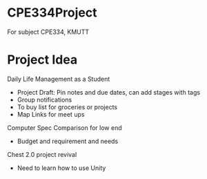 # CPE334Project
For subject CPE334, KMUTT

# Project Idea

Daily Life Management as a Student
- Project Draft: Pin notes and due dates, can add stages with tags
- Group notifications
- To buy list for groceries or projects
- Map Links for meet ups

Computer Spec Comparison for low end
- Budget and requirement and needs

Chest 2.0 project revival
- Need to learn how to use Unity
